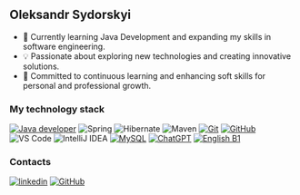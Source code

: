 ## Oleksandr Sydorskyi


<!--
**yourusername/yourusername** is a ✨ _special_ ✨ repository because its `README.md` (this file) appears on your GitHub profile.

Here are some ideas to get you started:

- 🌟 I’m currently working on ...
- 🌱 I’m currently learning ...
- 🤝 I’m looking to collaborate on ...
- 🤔 I’m looking for help with ...
- 💬 Ask me about ...
- 📧 How to reach me: ...
- 😄 Pronouns: ...
- ⚡ Fun fact: ...
-->

- 🔧 Currently learning Java Development and expanding my skills in software engineering.
- 💡 Passionate about exploring new technologies and creating innovative solutions.
- 🌟 Committed to continuous learning and enhancing soft skills for personal and professional growth.

### My technology stack
[![Java developer](https://img.shields.io/badge/-Java-333?style=for-the-badge&logo=java)](https://github.com/oleksandr-sydorskyi/My_certificates/blob/main/sydorskyi-%20Java%20developer%20certificate%2014.07.2025.pdf)
![Spring](https://img.shields.io/badge/-Spring-333?style=for-the-badge&logo=spring)
![Hibernate](https://img.shields.io/badge/-Hibernate-333?style=for-the-badge&logo=hibernate)
![Maven](https://img.shields.io/badge/-Maven-333?style=for-the-badge&logo=apachemaven)
[![Git](https://img.shields.io/badge/-Git-333?style=for-the-badge&logo=Git)](https://github.com/oleksandr-sydorskyi/My_certificates/blob/main/Git_and_Terminal_Sydorskyi-certificate.pdf)
[![GitHub](https://img.shields.io/badge/-GitHub-333?style=for-the-badge&logo=GitHub&logoColor=fff)](https://github.com/oleksandr-sydorskyi)
![VS Code](https://img.shields.io/badge/-VS%20Code-333?style=for-the-badge&logo=visualstudiocode)
![IntelliJ IDEA](https://img.shields.io/badge/-IntelliJ%20IDEA-333?style=for-the-badge&logo=intellijidea)
[![MySQL](https://img.shields.io/badge/-MySQL-333?style=for-the-badge&logo=mysql)](https://github.com/oleksandr-sydorskyi/My_certificates/blob/main/SQL_Basics_Sydorskyi-certificate.pdf)
[![ChatGPT](https://img.shields.io/badge/-ChatGPT-333?style=for-the-badge&logo=openai)](https://github.com/oleksandr-sydorskyi/My_certificates/blob/main/Chatgpt_certificate.png)
[![English B1](https://img.shields.io/badge/English-B1-333?style=for-the-badge&logo=googletranslate)](https://github.com/oleksandr-sydorskyi/My_certificates/blob/main/English%20B1%2B%20certificate.pdf)

### Contacts
[![linkedin](https://img.shields.io/badge/-linkedin-333?style=for-the-badge&logo=linkedin&logoColor=white)](https://www.linkedin.com/in/oleksandr-sydorskyi-0a4797322/)
[![GitHub](https://img.shields.io/badge/-GitHub-333?style=for-the-badge&logo=GitHub&logoColor=fff)](https://github.com/oleksandr-sydorskyi)

